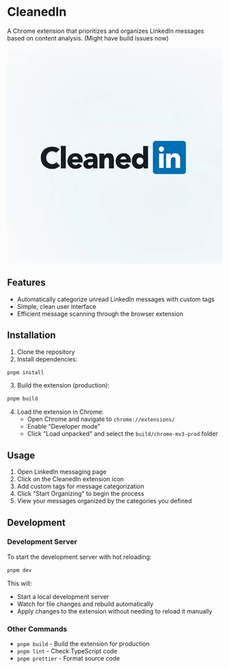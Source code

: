# CleanedIn

A Chrome extension that prioritizes and organizes LinkedIn messages based on content analysis. (Might have build issues now)

![CleanedIn Extension](assets/cleanedin.jpg)

## Features

-   Automatically categorize unread LinkedIn messages with custom tags
-   Simple, clean user interface
-   Efficient message scanning through the browser extension

## Installation

1. Clone the repository
2. Install dependencies:

```sh
pnpm install
```

3. Build the extension (production):

```sh
pnpm build
```

4. Load the extension in Chrome:
    - Open Chrome and navigate to `chrome://extensions/`
    - Enable "Developer mode"
    - Click "Load unpacked" and select the `build/chrome-mv3-prod` folder

## Usage

1. Open LinkedIn messaging page
2. Click on the CleanedIn extension icon
3. Add custom tags for message categorization
4. Click "Start Organizing" to begin the process
5. View your messages organized by the categories you defined

## Development

### Development Server

To start the development server with hot reloading:

```sh
pnpm dev
```

This will:

-   Start a local development server
-   Watch for file changes and rebuild automatically
-   Apply changes to the extension without needing to reload it manually

### Other Commands

-   `pnpm build` - Build the extension for production
-   `pnpm lint` - Check TypeScript code
-   `pnpm prettier` - Format source code
